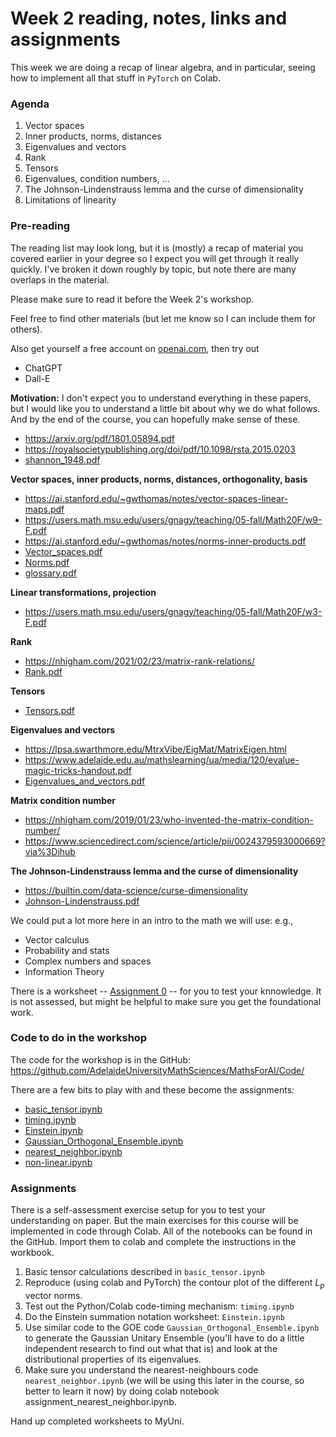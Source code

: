 # Week 2 reading, notes, links and assignments

This week we are doing a recap of linear algebra, and in particular, seeing how to implement all that stuff in `PyTorch` on Colab.
 
### Agenda

1. Vector spaces
2. Inner products, norms, distances
3. Eigenvalues and vectors
4. Rank
5. Tensors
6. Eigenvalues, condition numbers, ...
7. The Johnson-Lindenstrauss lemma and the curse of dimensionality
8. Limitations of linearity

### Pre-reading

The reading list may look long, but it is (mostly) a recap of material you covered earlier in your degree so I expect you will get through it really quickly. I've broken it down roughly by topic, but note there are many overlaps in the material.

Please make sure to read it before the Week 2's workshop.

Feel free to find other materials (but let me know so I can include them for others). 

Also get yourself a free account on [openai.com](openai.com), then try out
  
  + ChatGPT
  + Dall-E
   
**Motivation:** I don't expect you to understand everything in these papers, but I would like you to understand a little bit about why we do what follows. And by the end of the course, you can hopefully make sense of these.

  + https://arxiv.org/pdf/1801.05894.pdf
  + https://royalsocietypublishing.org/doi/pdf/10.1098/rsta.2015.0203
  + [shannon_1948.pdf](shannon_1948.pdf)
 
**Vector spaces, inner products, norms, distances, orthogonality, basis**
    
  + https://ai.stanford.edu/~gwthomas/notes/vector-spaces-linear-maps.pdf
  + https://users.math.msu.edu/users/gnagy/teaching/05-fall/Math20F/w9-F.pdf
  + https://ai.stanford.edu/~gwthomas/notes/norms-inner-products.pdf
  + [Vector_spaces.pdf](Vector_spaces.pdf) 
  + [Norms.pdf](Norms.pdf)
  + [glossary.pdf](glossary.pdf)
  
**Linear transformations, projection**
    
  + https://users.math.msu.edu/users/gnagy/teaching/05-fall/Math20F/w3-F.pdf
  
**Rank**    
   
  + https://nhigham.com/2021/02/23/matrix-rank-relations/ 
  + [Rank.pdf](Rank.pdf)

**Tensors**

  + [Tensors.pdf](Tensors.pdf)

**Eigenvalues and vectors**

  + https://lpsa.swarthmore.edu/MtrxVibe/EigMat/MatrixEigen.html 
  + https://www.adelaide.edu.au/mathslearning/ua/media/120/evalue-magic-tricks-handout.pdf
  + [Eigenvalues\_and\_vectors.pdf](Eigenvalues_and_vectors.pdf)

**Matrix condition number**
    
  + https://nhigham.com/2019/01/23/who-invented-the-matrix-condition-number/ 
  + https://www.sciencedirect.com/science/article/pii/0024379593000669?via%3Dihub 

**The Johnson-Lindenstrauss lemma and the curse of dimensionality**

  + https://builtin.com/data-science/curse-dimensionality
  + [Johnson-Lindenstrauss.pdf](Johnson-Lindenstrauss.pdf)

We could put a lot more here in an intro to the math we will use: e.g.,

+ Vector calculus
+ Probability and stats
+ Complex numbers and spaces
+ Information Theory

There is a worksheet -- [Assignment 0](assignment_0.pdf) -- for you to test your knnowledge. It is not assessed, but might be helpful to make sure you get the foundational work.

### Code to do in the workshop

The code for the workshop is in the GitHub: 
https://github.com/AdelaideUniversityMathSciences/MathsForAI/Code/

There are a few bits to play with and these become the assignments:

+ [basic_tensor.ipynb](../Code/basic_tensor.ipynb)
+ [timing.ipynb](../Code/timing.ipynb)
+ [Einstein.ipynb](../Code/Einstein.ipynb)
+ [Gaussian_Orthogonal_Ensemble.ipynb](../Code/Gaussian_Orthogonal_Ensemble.ipynb)
+ [nearest_neighbor.ipynb](../Code/nearest_neighbor.ipynb)
+ [non-linear.ipynb](../Code/non-linear.ipynb)

### Assignments

There is a self-assessment exercise setup for you to test your understanding on paper. But the main exercises for this course will be implemented in code through Colab. All of the notebooks can be found in the GitHub. Import them to colab and complete the instructions in the workbook.

1. Basic tensor calculations described in `basic_tensor.ipynb`
2. Reproduce (using colab and PyTorch) the contour plot of the different $L_p$ vector norms.
2. Test out the Python/Colab code-timing mechanism: `timing.ipynb` 
3. Do the Einstein summation notation worksheet: `Einstein.ipynb`
4. Use similar code to the GOE code `Gaussian_Orthogonal_Ensemble.ipynb` to generate the Gaussian Unitary Ensemble (you'll have to do a little independent research to find out what that is) and look at the distributional properties of its eigenvalues.
5. Make sure you understand the nearest-neighbours code `nearest_neighbor.ipynb` (we will be using this later in the course, so better to learn it now) by doing colab notebook assignment_nearest_neighbor.ipynb.

Hand up completed worksheets to MyUni.







